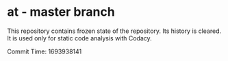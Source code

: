 # at - master branch

This repository contains frozen state of the repository.
Its history is cleared. It is used only for static code
analysis with Codacy.

Commit Time: 1693938141